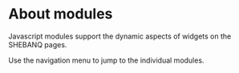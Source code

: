 # About modules

Javascript modules support the dynamic aspects of widgets on the SHEBANQ
pages.

Use the navigation menu to jump to the individual modules.
